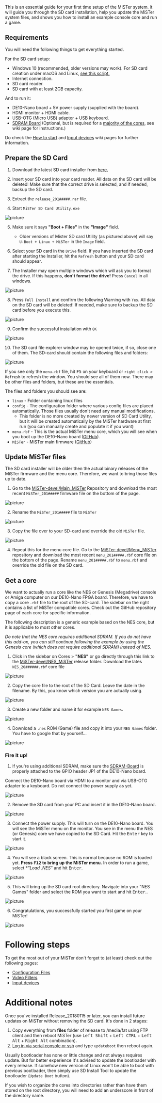 This is an essential guide for your first time setup of the MiSTer system. It will guide you through the SD card installation, help you update the MiSTer system files, and shows you how to install an example console core and run a game. 

## Requirements
You will need the following things to get everything started.

For the SD card setup:
* Windows 10 (recommended, older versions may work). For SD card creation under macOS and Linux, [see this script.](https://github.com/michaelshmitty/SD-Installer-macos_MiSTer)
* Internet connection. 
* SD card reader. 
* SD card with at least 2GB capacity.

And to run it:
* DE10-Nano board + 5V power supply (supplied with the board). 
* HDMI monitor + HDMI cable. 
* USB-OTG (Micro USB) adapter + USB keyboard. 
* [SDRAM Board](SDRAM-Board) (Optional, but is required for a [majority of the cores](SDRAM-Requirement-by-cores), see wiki page for instructions.)

Do check the [How to start](How-to-start-with-MiSTer) and [Input devices](Input-devices) wiki pages for further information. 

## Prepare the SD Card

1. Download the latest SD card installer from [here.](https://github.com/MiSTer-devel/SD-Installer-Win64_MiSTer)

2. Insert your SD card into your card reader. All data on the SD card will be deleted! Make sure that the correct drive is selected, and if needed, backup the SD card. 

3. Extract the `release_201#####.rar` file.

4. Start `MiSTer SD Card Utility.exe`

 ![picture](pictures/setup-windows_sd-card_installer_window.png)

5. Make sure it says **"Boot + Files"** in the **"Image"** field.
   - Older versions of Mister SD card Utility (as pictured above) will say `U-Boot + Linux + MiSTer` in the `Image` field.

6. Select your SD card in the `Drive` field. If you have inserted the SD card after starting the Installer, hit the  `Refresh` button and your SD card should appear.

7. The Installer may open multiple windows which will ask you to format the drive. If this happens, **don't format the drive!** Press `Cancel` in all windows.

 ![picture](pictures/setup-windows_sd-card_installer_close_format.png)

8. Press `Full Install` and confirm the following Warning with `Yes`. All data on the SD card will be deleted! If needed, make sure to backup the SD card before you execute this. 

 ![picture](pictures/setup-windows_sd-card_installer_warning.png)

9. Confirm the successful installation with `OK`

  ![picture](pictures/setup-windows_sd-card_installer_install_success.png)

10. The SD card file explorer window may be opened twice, if so, close one of them. The SD-card should contain the following files and folders:

 ![picture](pictures/setup-windows_sd-card_installer_sd-card_content.png)

 If you see only the `menu.rbf` file, hit <kbd>F5</kbd> on your keyboard or `right click > Refresh` to refresh the window. You should see all of them now. There may be other files and folders, but these are the essentials. 

 The files and folders you should see are:
 * `linux` - Folder containing linux files
 * `config` - The configuration folder where various config files are placed automatically. Those files usually don't need any manual modifications.
   - This folder is no more created by newer version of SD Card Utility, but it will be created automatically by the MiSTer hardware at first run (you can manually create and populate it if you want)
 * `menu.rbf` - This is the actual MiSTer menu core, which you will see when you boot up the DE10-Nano board  ([GitHub](https://github.com/MiSTer-devel/Menu_MiSTer/tree/master/releases)).
 * `MiSTer` - MiSTer main firmware ([GitHub](https://github.com/MiSTer-devel/Main_MiSTer/tree/master/releases))


## Update MiSTer files

The SD card installer will be older then the actual binary releases of the MiSTer firmware and the menu core. Therefore, we want to bring those files up to date.

1. Go to the [MiSTer-devel/Main_MiSTer](https://github.com/MiSTer-devel/Main_MiSTer/tree/master/releases) Repository and download the most recent `MiSTer_201#####` firmware file on the bottom of the page.

 ![picture](pictures/setup-windows_mister-files-update_download-firmware.png)

2. Rename the `MiSTer_201#####` file to `MiSTer`

 ![picture](pictures/setup-windows_mister-files-update_rename-firmware.png)

3. Copy the file over to your SD-card and override the old `MiSTer` file.

 ![picture](pictures/setup-windows_mister-files-update_override.png)

4. Repeat this for the menu core file. Go to the [MiSTer-devel/Menu_MiSTer](https://github.com/MiSTer-devel/Menu_MiSTer/tree/master/releases) repository and download the most recent `menu_201#####.rbf` core file on the bottom of the page. Rename `menu_201#####.rbf` to `menu.rbf` and override the old file on the SD card.

## Get a core

We want to actually run a core like the NES or Genesis (Megadrive) console or Amiga computer on our DE10-Nano FPGA board. Therefore, we have to copy a core `.rbf` file to the root of the SD-card. The sidebar on the right contains a list of MiSTer compatible cores. Check out the GitHub repository page of each core for specific information. 

The following description is a generic example based on the NES core, but it is applicable to most other cores.

*Do note that the NES core requires additional SDRAM. If you do not have this add-on, you can still continue following the example by using the Genesis core (which does not require additional SDRAM) instead of NES.* 

1. Click in the sidebar on Cores > **"NES"** or go directly through this link to the [MiSTer-devel/NES_MiSTer](https://github.com/MiSTer-devel/NES_MiSTer/tree/master/releases) release folder. Download the lates `NES_20######.rbf` core file

 ![picture](pictures/setup-core_download-nes.png)

2. Copy the core file to the root of the SD Card. Leave the date in the filename. By this, you know which version you are actually using.

 ![picture](pictures/setup-core_copy-nes-to-sd.png)

3. Create a new folder and name it for example `NES Games`.

 ![picture](pictures/setup-core_create-folder.png)

4. Download a `.nes` ROM (Game) file and copy it into your `NES Games` folder. You have to google that by yourself...

 ![picture](pictures/setup-core_copy-rom-to-sd.png)

### Fire it up!

1. If you're using additional SDRAM, make sure the [SDRAM-Board](SDRAM-Board) is properly attached to the GPIO header JP1 of the DE10-Nano board. 

Connect the DE10-Nano board via HDMI to a monitor and via USB-OTG adapter to a keyboard. Do not connect the power supply as yet.

 ![picture](pictures/setup-fireup_connect-it.jpg)

2. Remove the SD card from your PC and insert it in the DE10-Nano board.

 ![picture](pictures/setup-fireup_insert-sd.jpg)

3. Connect the power supply. This will turn on the DE10-Nano board. You will see the MiSTer menu on the monitor. You see in the menu the NES (or Genesis) core we have copied to the SD Card. Hit the <kbd>Enter</kbd> key to start it.

 ![picture](pictures/setup-fireup_mister-menu.jpg)

4. You will see a black screen. This is normal because no ROM is loaded yet. **Press <kbd>F12</kbd> to bring up the MiSTer menu.** In order to run a game, select **"Load *.NES"** and hit <kbd>Enter</kbd>.

 ![picture](pictures/setup-fireup_nes-main-menu.jpg)

5. This will bring up the SD card root directory. Navigate into your "NES Games" folder and select the ROM you want to start and hit <kbd>Enter</kbd>..

 ![picture](pictures/setup-fireup_nes-select-rom.jpg)

6. Congratulations, you successfully started you first game on your MiSTer!

 ![picture](pictures/setup-fireup_nes-rom-running.jpg)

# Following steps

To get the most out of your MiSTer don't forget to (at least) check out the following pages:
- [Configuration Files](Configuration-Files)
- [Video Filters](https://github.com/MiSTer-devel/Main_MiSTer/wiki/HDMI-Scaler-Custom-Filter-Coefficients)
- [Input devices](Input-devices)

# Additional notes
Once you've installed Release_20180115 or later, you can install future updates on MiSTer without removing the SD card. It's done in 2 stages:
1) Copy everything from **files** folder of release to /media/fat using FTP client and then reboot MiSTer (use <kbd>Left Shift</kbd> + <kbd>Left CTRL</kbd> + <kbd>Left Alt</kbd> + <kbd>Right Alt</kbd> combination).
2) [Log in via serial console or ssh](Network-access) and type `updateboot` then reboot again.

Usually bootloader has none or little change and not always requires update. But for better experience it's advised to update the bootloader with every release. If somehow new version of Linux won't be able to boot with previous bootloader, then simply use SD Install Tool to update the bootloader (`Update Boot` button).

If you wish to organize the cores into directories rather than have them stored on the root directory, you will need to add an underscore in front of the directory name.